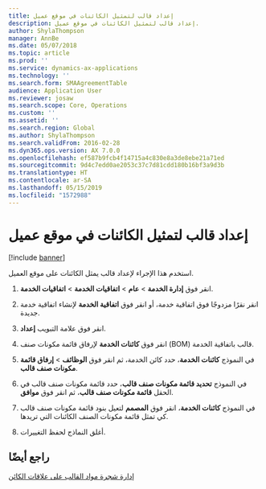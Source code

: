 ```yaml
---
title: إعداد قالب لتمثيل الكائنات في موقع عميل
description: إعداد قالب لتمثيل الكائنات في موقع عميل.
author: ShylaThompson
manager: AnnBe
ms.date: 05/07/2018
ms.topic: article
ms.prod: ''
ms.service: dynamics-ax-applications
ms.technology: ''
ms.search.form: SMAAgreementTable
audience: Application User
ms.reviewer: josaw
ms.search.scope: Core, Operations
ms.custom: ''
ms.assetid: ''
ms.search.region: Global
ms.author: ShylaThompson
ms.search.validFrom: 2016-02-28
ms.dyn365.ops.version: AX 7.0.0
ms.openlocfilehash: ef587b9fcb4f14715a4c830e8a3de8ebe21a71ed
ms.sourcegitcommit: 9d4c7edd0ae2053c37c7d81cdd180b16bf3a9d3b
ms.translationtype: HT
ms.contentlocale: ar-SA
ms.lasthandoff: 05/15/2019
ms.locfileid: "1572988"
---
```

# <a name="set-up-template-to-represent-objects-at-customer-site"></a>إعداد قالب لتمثيل الكائنات في موقع عميل 

[!include [banner](../includes/banner.md)]


استخدم هذا الإجراء لإعداد قالب يمثل الكائنات على موقع العميل.

1.  انقر فوق **إدارة الخدمة** \> **عام** \> **اتفاقيات الخدمة‬** \> **اتفاقيات الخدمة‬**.

2.  انقر نقرًا مزدوجًا فوق اتفاقية خدمة، أو انقر فوق **اتفاقية الخدمة** لإنشاء اتفاقية خدمة جديدة.

3.  انقر فوق علامة التبويب **إعداد**.

4.  انقر فوق **كائنات الخدمة** لإرفاق قائمة مكونات صنف (BOM) قالب باتفاقية الخدمة.

5.  في النموذج **كائنات الخدمة**، حدد كائن الخدمة، ثم انقر فوق **الوظائف** \> **إرفاق قائمة مكونات صنف قالب**.

6.  في النموذج **تحديد قائمة مكونات صنف قالب**، حدد قائمة مكونات صنف قالب في الحقل **قائمة مكونات صنف قالب**، ثم انقر فوق **موافق**.

7.  في النموذج **كائنات الخدمة**، انقر فوق **المصمم** لتعيل بنود قائمة مكونات صنف قالب كي تمثل قائمة مكونات الصنف الكائنات التي تريدها.

8.  أغلق النماذج لحفظ التغييرات.

## <a name="see-also"></a>راجع أيضًا

[إدارة شجرة مواد القالب على علاقات الكائن](manage-template-boms-on-object-relations.md)

  


